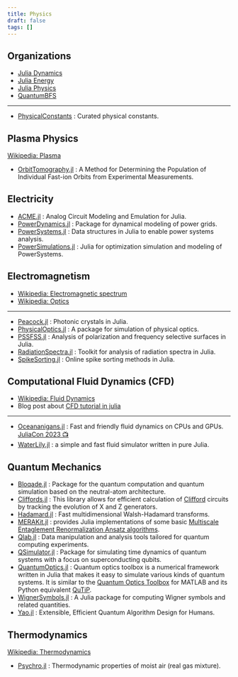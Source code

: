 ```yaml
---
title: Physics
draft: false
tags: []
---
```


## Organizations

- [Julia Dynamics](https://github.com/JuliaDynamics)
- [Julia Energy](https://github.com/JuliaEnergy)
- [Julia Physics](https://github.com/JuliaPhysics)
- [QuantumBFS](https://github.com/QuantumBFS)

---

- [PhysicalConstants](https://github.com/JuliaPhysics/PhysicalConstants.jl) : Curated physical constants.

## Plasma Physics

[Wikipedia: Plasma](https://en.wikipedia.org/wiki/Plasma_(physics))

- [OrbitTomography.jl](https://github.com/lstagner/OrbitTomography.jl) : A Method for Determining the Population of Individual Fast-ion Orbits from Experimental Measurements.

## Electricity

- [ACME.jl](https://github.com/HSU-ANT/ACME.jl) : Analog Circuit Modeling and Emulation for Julia.
- [PowerDynamics.jl](https://github.com/JuliaEnergy/PowerDynamics.jl) : Package for dynamical modeling of power grids.
- [PowerSystems.jl](https://github.com/NREL-SIIP/PowerSystems.jl) : Data structures in Julia to enable power systems analysis.
- [PowerSimulations.jl](https://github.com/NREL-SIIP/PowerSimulations.jl) : Julia for optimization simulation and modeling of PowerSystems.

## Electromagnetism

- [Wikipedia: Electromagnetic spectrum](https://en.wikipedia.org/wiki/Electromagnetic_spectrum)
- [Wikipedia: Optics](https://en.wikipedia.org/wiki/Optics)

---

- [Peacock.jl](https://github.com/sp94/Peacock.jl) : Photonic crystals in Julia.
- [PhysicalOptics.jl](https://github.com/JuliaPhysics/PhysicalOptics.jl) : A package for simulation of physical optics.
- [PSSFSS.jl](https://github.com/simonp0420/PSSFSS.jl) : Analysis of polarization and frequency selective surfaces in Julia.
- [RadiationSpectra.jl](https://github.com/JuliaPhysics/RadiationSpectra.jl) : Toolkit for analysis of radiation spectra in Julia.
- [SpikeSorting.jl](https://github.com/paulmthompson/SpikeSorting.jl) : Online spike sorting methods in Julia.

## Computational Fluid Dynamics (CFD)

- [Wikipedia: Fluid Dynamics](https://en.wikipedia.org/wiki/Fluid_dynamics)
- Blog post about [CFD tutorial in julia](https://www.juliabloggers.com/cfd-tutorial-in-julia/)

---

- [Oceananigans.jl](https://github.com/CliMA/Oceananigans.jl) : Fast and friendly fluid dynamics on CPUs and GPUs. [JuliaCon 2023 📺](https://www.youtube.com/watch?v=Nlq3J7PCB_Q)
- [WaterLily.jl](https://github.com/weymouth/WaterLily.jl) : a simple and fast fluid simulator written in pure Julia.

## Quantum Mechanics

- [Bloqade.jl](https://github.com/QuEraComputing/Bloqade.jl) : Package for the quantum computation and quantum simulation based on the neutral-atom architecture.
- [Cliffords.jl](https://github.com/BBN-Q/Cliffords.jl) : This library allows for efficient calculation of [Clifford](https://en.wikipedia.org/wiki/Clifford_algebra) circuits by tracking the evolution of X and Z generators.
- [Hadamard.jl](https://github.com/JuliaMath/Hadamard.jl) : Fast multidimensional Walsh-Hadamard transforms.
- [MERAKit.jl](https://github.com/mhauru/MERAKit.jl) : provides Julia implementations of some basic [Multiscale Entaglement Renormalization Ansatz algorithms](https://arxiv.org/abs/quant-ph/0610099).
- [Qlab.jl](https://github.com/BBN-Q/Qlab.jl) : Data manipulation and analysis tools tailored for quantum computing experiments.
- [QSimulator.jl](https://github.com/BBN-Q/QSimulator.jl) : Package for simulating time dynamics of quantum systems with a focus on superconducting qubits.
- [QuantumOptics.jl](https://github.com/qojulia/QuantumOptics.jl) : Quantum optics toolbox is a numerical framework written in Julia that makes it easy to simulate various kinds of quantum systems. It is similar to the [Quantum Optics Toolbox](https://qo.phy.auckland.ac.nz/toolbox/) for MATLAB and its Python equivalent [QuTiP](https://qutip.org/).
- [WignerSymbols.jl](https://github.com/Jutho/WignerSymbols.jl) : A Julia package for computing Wigner symbols and related quantities.
- [Yao.jl](https://github.com/QuantumBFS/Yao.jl) : Extensible, Efficient Quantum Algorithm Design for Humans.

## Thermodynamics

[Wikipedia: Thermodynamics](https://en.wikipedia.org/wiki/Category:Thermodynamics)

- [Psychro.jl](https://github.com/pjabardo/Psychro.jl) : Thermodynamic properties of moist air (real gas mixture).
